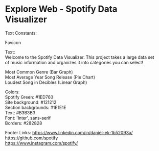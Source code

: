 ﻿# Explore Web - Spotify Data Visualizer

Text Constants:

Favicon 
    <link href="data:image/x-icon;base64,AAABAAEAEBAQAAEABAAoAQAAFgAAACgAAAAQAAAAIAAAAAEABAA
    AAAAAgAAAAAAAAAAAAAAAEAAAAAAAAAAhMRoAAAAAABkgGQAUExkAYdkeABQUGQBh2h4ARpUcAFzNHgBf1B4AExA
    ZAFnFHQAzZRsAYNceAAAAAAAAAAAAERERERERERERER3d3dEREREd3d3d3dEREd3d3d3d3RER3d3d3d3dER3dWd3
    FXd3RHd3bIE3Y3dEd3X3d01Xd0R3dVVVa3d3RHd3d3d1lXdEd1VVVVVXd0RHd3d3d3d0REd3d3d3d3RERHd3d3d3
    RERERHd3d0RERERERERERERH//wAA+B8AAOAHAADAAwAAwAMAAIABAACAAQAAgAEAAIABAACAAQAAgAEAAMADAADAAwAA4AcAAPgfAAD//wAA"
    rel="icon" type="image/x-icon"> <!--Favicon-->

Text:  
Welcome to the Spotify Data Visualizer. This project takes a large data set of music information and organizes it into categories you can select!

Most Common Genre (Bar Graph)  
Most Average Year Song Release (Pie Chart)  
Loudest Song in Decibles (Linear Graph)  

Colors:  
    Spotify Green: #1ED760  
    Site background: #121212  
    Section backgrounds: #1E1E1E  
    Text: #B3B3B3  
    Font: 'Inter', sans-serif  
    Borders: #282828  

Footer Links:
https://www.linkedin.com/in/daniel-ek-1b52093a/  
https://github.com/spotify  
https://www.instagram.com/spotify/  
